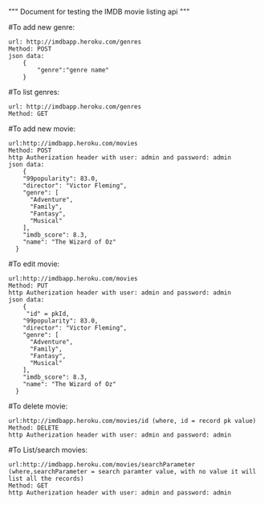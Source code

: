 """
	Document for testing the IMDB movie listing api
"""

#To add new genre:

	url: http://imdbapp.heroku.com/genres
	Method: POST
	json data: 
		{
			"genre":"genre name"
		}

#To list genres:

	url: http://imdbapp.heroku.com/genres
	Method: GET


#To add new movie:

	url:http://imdbapp.heroku.com/movies
	Method: POST
	http Autherization header with user: admin and password: admin
	json data:	
		{
	    "99popularity": 83.0,
	    "director": "Victor Fleming",
	    "genre": [
	      "Adventure",
	      "Family",
	      "Fantasy",
	      "Musical"
	    ],
	    "imdb_score": 8.3,
	    "name": "The Wizard of Oz"
	  }


#To edit movie:

	url:http://imdbapp.heroku.com/movies
	Method: PUT
	http Autherization header with user: admin and password: admin
	json data:	
		{
		 "id" = pkId,
	    "99popularity": 83.0,
	    "director": "Victor Fleming",
	    "genre": [
	      "Adventure",
	      "Family",
	      "Fantasy",
	      "Musical"
	    ],
	    "imdb_score": 8.3,
	    "name": "The Wizard of Oz"
	  }


#To delete movie:

	url:http://imdbapp.heroku.com/movies/id (where, id = record pk value)
	Method: DELETE
	http Autherization header with user: admin and password: admin

#To List/search movies:

	url:http://imdbapp.heroku.com/movies/searchParameter (where,searchParameter = search paramter value, with no value it will list all the records)
	Method: GET
	http Autherization header with user: admin and password: admin


